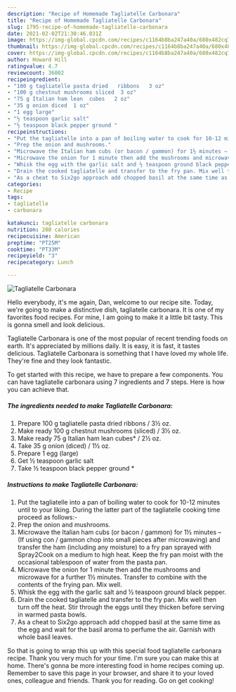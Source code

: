 ```yaml
---
description: "Recipe of Homemade Tagliatelle Carbonara"
title: "Recipe of Homemade Tagliatelle Carbonara"
slug: 1795-recipe-of-homemade-tagliatelle-carbonara
date: 2021-02-02T21:30:46.031Z
image: https://img-global.cpcdn.com/recipes/c1164b8ba247a40a/680x482cq70/tagliatelle-carbonara-recipe-main-photo.jpg
thumbnail: https://img-global.cpcdn.com/recipes/c1164b8ba247a40a/680x482cq70/tagliatelle-carbonara-recipe-main-photo.jpg
cover: https://img-global.cpcdn.com/recipes/c1164b8ba247a40a/680x482cq70/tagliatelle-carbonara-recipe-main-photo.jpg
author: Howard Hill
ratingvalue: 4.7
reviewcount: 36002
recipeingredient:
- "100 g tagliatelle pasta dried   ribbons   3 oz"
- "100 g chestnut mushrooms sliced  3 oz"
- "75 g Italian ham lean  cubes   2 oz"
- "35 g onion diced  1 oz"
- "1 egg large"
- "½ teaspoon garlic salt"
- "½ teaspoon black pepper ground "
recipeinstructions:
- "Put the tagliatelle into a pan of boiling water to cook for 10-12 minutes until to your liking. During the latter part of the tagliatelle cooking time proceed as follows:-"
- "Prep the onion and mushrooms."
- "Microwave the Italian ham cubs (or bacon / gammon) for 1½ minutes – (If using con / gammon chop into small pieces after microwaving) and transfer the ham (including any moisture) to a fry pan sprayed with Spray2Cook on a medium to high heat. Keep the fry pan moist with the occasional tablespoon of water from the pasta pan."
- "Microwave the onion for 1 minute then add the mushrooms and microwave for a further 1½ minutes. Transfer to combine with the contents of the frying pan. Mix well."
- "Whisk the egg with the garlic salt and ½ teaspoon ground black pepper."
- "Drain the cooked tagliatelle and transfer to the fry pan. Mix well then turn off the heat. Stir through the eggs until they thicken before serving in warmed pasta bowls."
- "As a cheat to Six2go approach add chopped basil at the same time as the egg and wait for the basil aroma to perfume the air. Garnish with whole basil leaves."
categories:
- Recipe
tags:
- tagliatelle
- carbonara

katakunci: tagliatelle carbonara 
nutrition: 208 calories
recipecuisine: American
preptime: "PT25M"
cooktime: "PT33M"
recipeyield: "3"
recipecategory: Lunch

---
```



![Tagliatelle Carbonara](https://img-global.cpcdn.com/recipes/c1164b8ba247a40a/680x482cq70/tagliatelle-carbonara-recipe-main-photo.jpg)

Hello everybody, it's me again, Dan, welcome to our recipe site. Today, we're going to make a distinctive dish, tagliatelle carbonara. It is one of my favorites food recipes. For mine, I am going to make it a little bit tasty. This is gonna smell and look delicious.



Tagliatelle Carbonara is one of the most popular of recent trending foods on earth. It's appreciated by millions daily. It is easy, it is fast, it tastes delicious. Tagliatelle Carbonara is something that I have loved my whole life. They're fine and they look fantastic.


To get started with this recipe, we have to prepare a few components. You can have tagliatelle carbonara using 7 ingredients and 7 steps. Here is how you can achieve that.

<!--inarticleads1-->

##### The ingredients needed to make Tagliatelle Carbonara:

1. Prepare 100 g tagliatelle pasta dried   ribbons  / 3½ oz.
1. Make ready 100 g chestnut mushrooms (sliced) / 3½ oz.
1. Make ready 75 g Italian ham lean  cubes*  / 2½ oz.
1. Take 35 g onion (diced) / 1½ oz.
1. Prepare 1 egg (large)
1. Get ½ teaspoon garlic salt
1. Take ½ teaspoon black pepper ground *




<!--inarticleads2-->

##### Instructions to make Tagliatelle Carbonara:

1. Put the tagliatelle into a pan of boiling water to cook for 10-12 minutes until to your liking. During the latter part of the tagliatelle cooking time proceed as follows:-
1. Prep the onion and mushrooms.
1. Microwave the Italian ham cubs (or bacon / gammon) for 1½ minutes – (If using con / gammon chop into small pieces after microwaving) and transfer the ham (including any moisture) to a fry pan sprayed with Spray2Cook on a medium to high heat. Keep the fry pan moist with the occasional tablespoon of water from the pasta pan.
1. Microwave the onion for 1 minute then add the mushrooms and microwave for a further 1½ minutes. Transfer to combine with the contents of the frying pan. Mix well.
1. Whisk the egg with the garlic salt and ½ teaspoon ground black pepper.
1. Drain the cooked tagliatelle and transfer to the fry pan. Mix well then turn off the heat. Stir through the eggs until they thicken before serving in warmed pasta bowls.
1. As a cheat to Six2go approach add chopped basil at the same time as the egg and wait for the basil aroma to perfume the air. Garnish with whole basil leaves.




So that is going to wrap this up with this special food tagliatelle carbonara recipe. Thank you very much for your time. I'm sure you can make this at home. There's gonna be more interesting food in home recipes coming up. Remember to save this page in your browser, and share it to your loved ones, colleague and friends. Thank you for reading. Go on get cooking!
